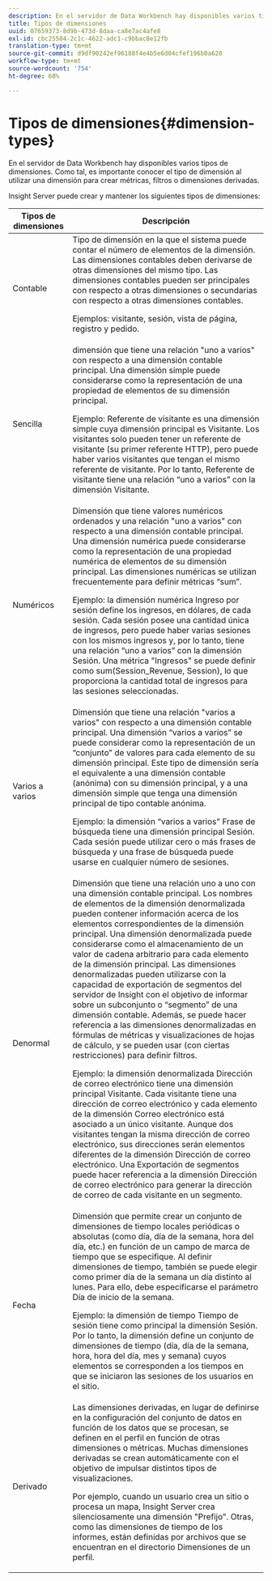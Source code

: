 ```yaml
---
description: En el servidor de Data Workbench hay disponibles varios tipos de dimensiones. Como tal, es importante conocer el tipo de dimensión al utilizar una dimensión para crear métricas, filtros o dimensiones derivadas.
title: Tipos de dimensiones
uuid: 07659373-8d9b-473d-8daa-ca8e7ac4afe8
exl-id: cbc25504-2c1c-4622-adc1-c9bbac8e12fb
translation-type: tm+mt
source-git-commit: d9df90242ef96188f4e4b5e6d04cfef196b0a628
workflow-type: tm+mt
source-wordcount: '754'
ht-degree: 68%

---
```


# Tipos de dimensiones{#dimension-types}

En el servidor de Data Workbench hay disponibles varios tipos de dimensiones. Como tal, es importante conocer el tipo de dimensión al utilizar una dimensión para crear métricas, filtros o dimensiones derivadas.

Insight Server puede crear y mantener los siguientes tipos de dimensiones:

<table id="table_1A79B6C57ED145B6AA3BB05DD37AAD1B"> 
 <thead> 
  <tr> 
   <th colname="col1" class="entry"> Tipos de dimensiones </th> 
   <th colname="col2" class="entry"> Descripción </th> 
  </tr> 
 </thead>
 <tbody> 
  <tr> 
   <td colname="col1"> Contable </td> 
   <td colname="col2">Tipo de dimensión en la que el sistema puede contar el número de elementos de la dimensión. Las dimensiones contables deben derivarse de otras dimensiones del mismo tipo. Las dimensiones contables pueden ser principales con respecto a otras dimensiones o secundarias con respecto a otras dimensiones contables. <p>Ejemplos: visitante, sesión, vista de página, registro y pedido. </p></td> 
  </tr> 
  <tr> 
   <td colname="col1"> Sencilla </td> 
   <td colname="col2">dimensión que tiene una relación "uno a varios" con respecto a una dimensión contable principal. Una dimensión simple puede considerarse como la representación de una propiedad de elementos de su dimensión principal. <p>Ejemplo: Referente de visitante es una dimensión simple cuya dimensión principal es Visitante. Los visitantes solo pueden tener un referente de visitante (su primer referente HTTP), pero puede haber varios visitantes que tengan el mismo referente de visitante. Por lo tanto, Referente de visitante tiene una relación “uno a varios” con la dimensión Visitante. </p></td> 
  </tr> 
  <tr> 
   <td colname="col1"> Numéricos </td> 
   <td colname="col2">Dimensión que tiene valores numéricos ordenados y una relación "uno a varios" con respecto a una dimensión contable principal. Una dimensión numérica puede considerarse como la representación de una propiedad numérica de elementos de su dimensión principal. Las dimensiones numéricas se utilizan frecuentemente para definir métricas “sum”. <p>Ejemplo: la dimensión numérica Ingreso por sesión define los ingresos, en dólares, de cada sesión. Cada sesión posee una cantidad única de ingresos, pero puede haber varias sesiones con los mismos ingresos y, por lo tanto, tiene una relación “uno a varios” con la dimensión Sesión. Una métrica "Ingresos" se puede definir como <span class="filepath"> sum(Session_Revenue, Session)</span>, lo que proporciona la cantidad total de ingresos para las sesiones seleccionadas. </p></td> 
  </tr> 
  <tr> 
   <td colname="col1"> Varios a varios </td> 
   <td colname="col2">Dimensión que tiene una relación "varios a varios" con respecto a una dimensión contable principal. Una dimensión “varios a varios” se puede considerar como la representación de un “conjunto” de valores para cada elemento de su dimensión principal. Este tipo de dimensión sería el equivalente a una dimensión contable (anónima) con su dimensión principal, y a una dimensión simple que tenga una dimensión principal de tipo contable anónima.  <p>Ejemplo: la dimensión “varios a varios” Frase de búsqueda tiene una dimensión principal Sesión. Cada sesión puede utilizar cero o más frases de búsqueda y una frase de búsqueda puede usarse en cualquier número de sesiones. </p></td> 
  </tr> 
  <tr> 
   <td colname="col1"> Denormal </td> 
   <td colname="col2">Dimensión que tiene una relación uno a uno con una dimensión contable principal. Los nombres de elementos de la dimensión denormalizada pueden contener información acerca de los elementos correspondientes de la dimensión principal. Una dimensión denormalizada puede considerarse como el almacenamiento de un valor de cadena arbitrario para cada elemento de la dimensión principal. Las dimensiones denormalizadas pueden utilizarse con la capacidad de exportación de segmentos del servidor de Insight con el objetivo de informar sobre un subconjunto o “segmento” de una dimensión contable. Además, se puede hacer referencia a las dimensiones denormalizadas en fórmulas de métricas y visualizaciones de hojas de cálculo, y se pueden usar (con ciertas restricciones) para definir filtros.  <p>Ejemplo: la dimensión denormalizada Dirección de correo electrónico tiene una dimensión principal Visitante. Cada visitante tiene una dirección de correo electrónico y cada elemento de la dimensión Correo electrónico está asociado a un único visitante. Aunque dos visitantes tengan la misma dirección de correo electrónico, sus direcciones serán elementos diferentes de la dimensión Dirección de correo electrónico. Una Exportación de segmentos puede hacer referencia a la dimensión Dirección de correo electrónico para generar la dirección de correo de cada visitante en un segmento. </p></td> 
  </tr> 
  <tr> 
   <td colname="col1"> Fecha </td> 
   <td colname="col2">Dimensión que permite crear un conjunto de dimensiones de tiempo locales periódicas o absolutas (como día, día de la semana, hora del día, etc.) en función de un campo de marca de tiempo que se especifique. Al definir dimensiones de tiempo, también se puede elegir como primer día de la semana un día distinto al lunes. Para ello, debe especificarse el parámetro Día de inicio de la semana. <p>Ejemplo: la dimensión de tiempo Tiempo de sesión tiene como principal la dimensión Sesión. Por lo tanto, la dimensión define un conjunto de dimensiones de tiempo (día, día de la semana, hora, hora del día, mes y semana) cuyos elementos se corresponden a los tiempos en que se iniciaron las sesiones de los usuarios en el sitio.  </p></td> 
  </tr> 
  <tr> 
   <td colname="col1"> Derivado </td> 
   <td colname="col2">Las dimensiones derivadas, en lugar de definirse en la configuración del conjunto de datos en función de los datos que se procesan, se definen en el perfil en función de otras dimensiones o métricas. Muchas dimensiones derivadas se crean automáticamente con el objetivo de impulsar distintos tipos de visualizaciones. <p>Por ejemplo, cuando un usuario crea un sitio o procesa un mapa, Insight Server crea silenciosamente una dimensión "Prefijo". Otras, como las dimensiones de tiempo de los informes, están definidas por archivos que se encuentran en el directorio Dimensiones de un perfil. </p></td> 
  </tr> 
 </tbody> 
</table>
